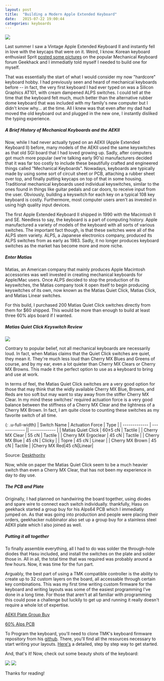 ```yaml
---
layout: post
title:  "Building a Modern Apple Extended Keyboard"
date:   2015-07-22 19:00:44
categories: keyboards
---
```

<img src="http://i.imgur.com/7IEtL3z.jpg" class="responsive-img">

Last summer I saw a Vintage Apple Extended Keyboard II and instantly fell in love with the keycaps that were on it. Weird, I know. Korean keyboard enthusiast Sprit [posted some pictures](https://geekhack.org/?topic=49930.0) on the popular Mechanical Keyboard forum Geekhack and I immediatly told myself I needed to build one for myself.

That was essentially the start of what I would consider my now "hardcore" keyboard hobby. I had previously seen and heard of mechanical keyboards before -- in fact, the very first keyboard I had ever typed on was a Silicon Graphics AT101, with cream dampened ALPS switches. I could tell at the time that the keyboard felt much, much better than the alternative rubber dome keyboard that was included with my family's new computer but I didn't know why... at the time. All I knew was that even after my dad had moved the old keyboard out and plugged in the new one, I instantly disliked the typing experience.

##### A Brief History of Mechanical Keyboards and the AEKII #####

Now, while I had never actually typed on an AEKII (Apple Extended Keyboard II) before, many models of the AEKII used the same keyswitches as that old SGI board that I had loved growing up. Sadly, after computers got much more popular (we're talking early 90's) manufacturers decided that it was far too costly to include these beautifully crafted and engineered things called "Mechanical Keyboards". Nowadays, keyboards are typically made by using some sort of circuit sheet or PCB, attaching a rubber sheet over top, and finally putting keycaps on top of that in some housing. Traditional mechanical keyboards used individual keyswitches, similar to the ones found in things like guitar pedals and car doors, to receive input from the user. Obviously, building a keyswitch for each key on a typical 108 key keyboard is costly. Furthermore, most computer users aren't as invested in using high quality input devices.

The first Apple Extended Keyboard II shipped in 1990 with the Macintosh II and SE. Needless to say, the keyboard is a part of computing history. Apple manufactured a variety of models of the keyboard with all sorts of various switches. The important fact though, is that these switches were all of the ALPS stem variety. ALPS, a Japanese electronics company, produced its ALPS switches from as early as 1983. Sadly, it no longer produces keyboard switches as the market has become more and more niche.

##### Enter Matias #####

Matias, an American company that mainly produces Apple Macintosh accessories was well invested in creating mechanical keyboards for Apple/Mac users. Once ALPS decided to stop the production of its keyswitches, the Matias company took it open itself to begin producing keyswitches of its own, now known as the Matias Quiet Click, Matias Click, and Matias Linear switches.

For this build, I purchased 200 Matias Quiet Click switches directly from them for $60 shipped. This would be more than enough to build at least three 60% alps board if I wanted.

##### Matias Quiet Click Keyswitch Review #####

<img src="http://www.micwil.com/images/gallery/matias_mini_quiet_pro_p3_825x600.jpg" class="responsive-img">

Contrary to popular belief, not all mechanical keyboards are necessarily loud. In fact, when Matias claims that the Quiet Click switches are quiet, they mean it. They're much less loud than Cherry MX Blues and Greens of course, and by my ear, even a lot quieter than Cherry MX Clears or Cherry MX Browns. This made it the perfect option to use as a keyboard to bring and use at work.

In terms of feel, the Matias Quiet Click switches are a very good option for those that may think that the widly available Cherry MX Blue, Browns, and Reds are too soft but may want to stay away from the stiffer Cherry MX Clear. In my mind these switches' required actuation force is a very good balance between the stiffness of a Cherry MX Clear and the lightness of a Cherry MX Brown. In fact, I am quite close to counting these switches as my favorite switch of all time.

{: .u-full-width}
| Switch Name  | Actuation Force | Type |
| ------------- | ------------- || ------------- |
| Matias Quiet Click  | 60±5 cN | Tactile  |
| Cherry MX Clear  | 55 cN | Tactile  |
| Cherry MX Ergoclear  | 45 cN  | Tactile  |
| Cherry MX Blue | 45 cN  | Clicky  |
| Topre  | 45 cN  | Linear  |
| Cherry MX Brown  | 45 cN  | Tactile  |
|Cherry MX Red|45 cN|Linear|

Source: [Deskthority](http://www.deskthority.net)

Now, while on paper the Matias Quiet Click seem to be a much heavier switch than even a Cherry MX Clear, that has not been my experience in day to day use.

##### The PCB and Plate #####

Originally, I had planned on handwiring the board together, using diodes and spare wire to connect each switch individually. thankfully, Hasu on geekhack started a group buy for his Alps64 PCB which I immediatly jumped on. As that was going into production and people were placing their orders, geekhacker nubbinator also set up a group buy for a stainless steel AEKII plate which I also joined as well.

##### Putting it all together #####

To finally assemble everything, all I had to do was solder the through-hole diodes that Hasu included, and install the switches on the plate and solder those in. All in all, the total time that was required was probably around a few hours. Now, it was time for the fun part.

Arguably, the best part of using a TMK compatible controller is the ability to create up to 32 custom layers on the board, all accessable through certain key combinations. This was my first time writing custom firmware for the keyboard and writing layouts was some of the easiest programming I've done in a long time. For those that aren't at all familiar with programming this could pose a challenge but luckily to get up and running it really doesn't require a whole lot of expertise.

[AEKII Plate Group Buy](https://geekhack.org/index.php?topic=71416.0)

[60% Alps PCB](https://geekhack.org/index.php?topic=69740.0)

To Program the keyboard, you'll need to clone TMK's keyboard firmware repository from his [github](https://github.com/tmk/tmk_keyboard). There, you'll find all the resources necessary to start writing your layouts. [Here's](https://github.com/thisisshi/tmk_keyboard/blob/master/keyboard/alps64/Guide.md) a detailed, step by step way to get started.

And, that's it! Now, check out some beauty shots of the keyboard:

<img src="http://i.imgur.com/9eOwwh7.jpg" class="responsive-img">
<img src="http://i.imgur.com/U8ExaaZ.jpg" class="responsive-img">

Thanks for reading!
